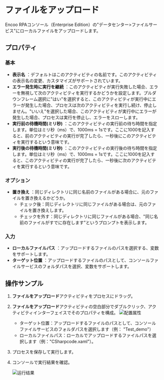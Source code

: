 # ファイルをアップロード

Encoo RPAコンソール（Enterprise Edition）の"データセンター>ファイルサービス"にローカルファイルをアップロードします。

## プロパティ

### 基本

- **表示名** ：デフォルトはこのアクティビティの名前です。このアクティビティの表示名の変更、カスタマイズがサポートされています。
- **エラー発生時に実行を継続** ：このアクティビティが実行失敗した場合、エラーを無視して次のアクティビティを実行するかどうかを設定します。プルダウンフレーム選択に"はい"を選択すると、このアクティビティが実行中にエラーが発生した場合、プロセスは次のアクティビティを実行し続け、停止しません。"いいえ"を選択した場合、このアクティビティが実行中にエラーが発生した場合、プロセスは実行を停止し、エラーをスローします。
- **実行前の待機時間(ミリ秒)** ：このアクティビティの実行前の待ち時間を指定します。単位はミリ秒（ms）で、1000ms = 1sです。ここに1000を記入すると、前のアクティビティの実行が完了したら、一秒後にこのアクティビティを実行するという意味です。
- **実行後の待機時間(ミリ秒)** ：このアクティビティの実行後の待ち時間を指定します。単位はミリ秒（ms）で、1000ms = 1sです。ここに1000を記入すると、このアクティビティの実行が完了したら、一秒後に次のアクティビティを実行するという意味です。

### オプション

- **置き換え** ：同じディレクトリに同じ名前のファイルがある場合に、元のファイルを置き換えるかどうか。
    - チェック後：同じディレクトリに同じファイルがある場合は、元のファイルを置き換えします。
    - チェックを外す：同じディレクトリに同じファイルがある場合、"同じ名前のファイルがすでに存在します"というプロンプトを表示します。

### 入力

- **ローカルファイルパス** ：アップロードするファイルのパスを選択する、変数をサポートします。
- **ターゲット位置** ：アップロードするファイルのパスとして、コンソールファイルサービスのフォルダパスを選択、変数をサポートします。

## 操作サンプル
1. **ファイルをアップロード**アクティビティをプロセスにドラッグ。
2. **ファイルをアップロード**アクティビティの空白部分でダブルクリック、アクティビティインターフェイスでそのプロパティを構成。
   ![配置属性](https://docimages.blob.core.chinacloudapi.cn/images/Activities/uploadfile20210105.png)

    - ターゲット位置：アップロードするファイルのパスとして、コンソールファイルサービスのフォルダパスを選択します（例： "Test_demo"）
    - ローカルファイルパス：ローカルでアップロードするファイルパスを選択します（例："CSharpcode.xaml"）。
3. プロセスを保存して実行します。
4. コンソールで実行結果を確認。

    ![运行结果](https://docimages.blob.core.chinacloudapi.cn/images/Activities/consolefile20210105.png)